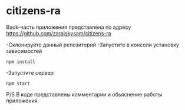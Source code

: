 # citizens-ra

Back-часть приложения представлена по адресу https://github.com/zarajskysam/citizens-ra

-Склонируйте данный репозиторий 
-Запустите в консоли установку зависимостей 
```
npm install
```
-Запустите сервер
```
npm start
```


P/S В коде представлены комментарии и обьяснение работы приложения.
